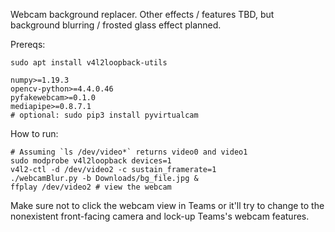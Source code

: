 Webcam background replacer. Other effects / features TBD, but background blurring / frosted glass effect planned.

Prereqs:

    sudo apt install v4l2loopback-utils
    
    numpy>=1.19.3
    opencv-python>=4.4.0.46
    pyfakewebcam>=0.1.0
    mediapipe>=0.8.7.1
    # optional: sudo pip3 install pyvirtualcam

How to run:

    # Assuming `ls /dev/video*` returns video0 and video1
    sudo modprobe v4l2loopback devices=1
    v4l2-ctl -d /dev/video2 -c sustain_framerate=1
    ./webcamBlur.py -b Downloads/bg_file.jpg &
    ffplay /dev/video2 # view the webcam

Make sure not to click the webcam view in Teams or it'll try to change to the nonexistent front-facing camera and lock-up Teams's webcam features.
